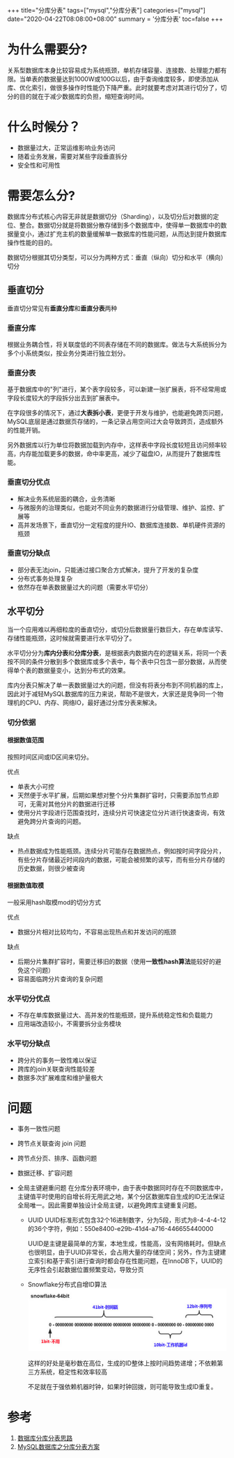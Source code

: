 +++
title="分库分表"
tags=["mysql","分库分表"]
categories=["mysql"]
date="2020-04-22T08:08:00+08:00"
summary = '分库分表'
toc=false
+++

为什么需要分?
=============

关系型数据库本身比较容易成为系统瓶颈，单机存储容量、连接数、处理能力都有限。当单表的数据量达到1000W或100G以后，由于查询维度较多，即使添加从库、优化索引，做很多操作时性能仍下降严重。此时就要考虑对其进行切分了，切分的目的就在于减少数据库的负担，缩短查询时间。

什么时候分？
============

-	数据量过大，正常运维影响业务访问
-	随着业务发展，需要对某些字段垂直拆分
-	安全性和可用性

需要怎么分?
===========

数据库分布式核心内容无非就是数据切分（Sharding），以及切分后对数据的定位、整合。数据切分就是将数据分散存储到多个数据库中，使得单一数据库中的数据量变小，通过扩充主机的数量缓解单一数据库的性能问题，从而达到提升数据库操作性能的目的。

数据切分根据其切分类型，可以分为两种方式：垂直（纵向）切分和水平（横向）切分

垂直切分
--------

垂直切分常见有**垂直分库**和**垂直分表**两种

### 垂直分库

根据业务耦合性，将关联度低的不同表存储在不同的数据库。做法与大系统拆分为多个小系统类似，按业务分类进行独立划分。

### 垂直分表

基于数据库中的"列"进行，某个表字段较多，可以新建一张扩展表，将不经常用或字段长度较大的字段拆分出去到扩展表中。

在字段很多的情况下，通过**大表拆小表**，更便于开发与维护，也能避免跨页问题，MySQL底层是通过数据页存储的，一条记录占用空间过大会导致跨页，造成额外的性能开销。

另外数据库以行为单位将数据加载到内存中，这样表中字段长度较短且访问频率较高，内存能加载更多的数据，命中率更高，减少了磁盘IO，从而提升了数据库性能。

### 垂直切分优点

-	解决业务系统层面的耦合，业务清晰
-	与微服务的治理类似，也能对不同业务的数据进行分级管理、维护、监控、扩展等
-	高并发场景下，垂直切分一定程度的提升IO、数据库连接数、单机硬件资源的瓶颈

### 垂直切分缺点

-	部分表无法join，只能通过接口聚合方式解决，提升了开发的复杂度
-	分布式事务处理复杂
-	依然存在单表数据量过大的问题（需要水平切分）

水平切分
--------

当一个应用难以再细粒度的垂直切分，或切分后数据量行数巨大，存在单库读写、存储性能瓶颈，这时候就需要进行水平切分了。

水平切分分为**库内分表**和**分库分表**，是根据表内数据内在的逻辑关系，将同一个表按不同的条件分散到多个数据库或多个表中，每个表中只包含一部分数据，从而使得单个表的数据量变小，达到分布式的效果。

库内分表只解决了单一表数据量过大的问题，但没有将表分布到不同机器的库上，因此对于减轻MySQL数据库的压力来说，帮助不是很大，大家还是竞争同一个物理机的CPU、内存、网络IO，最好通过分库分表来解决。

### 切分依据

#### 根据数值范围

按照时间区间或ID区间来切分。

优点

-	单表大小可控
-	天然便于水平扩展，后期如果想对整个分片集群扩容时，只需要添加节点即可，无需对其他分片的数据进行迁移
-	使用分片字段进行范围查找时，连续分片可快速定位分片进行快速查询，有效避免跨分片查询的问题。

缺点

-	热点数据成为性能瓶颈。连续分片可能存在数据热点，例如按时间字段分片，有些分片存储最近时间段内的数据，可能会被频繁的读写，而有些分片存储的历史数据，则很少被查询

#### 根据数值取模

一般采用hash取模mod的切分方式

优点

-	数据分片相对比较均匀，不容易出现热点和并发访问的瓶颈

缺点

-	后期分片集群扩容时，需要迁移旧的数据（使用**一致性hash算法**能较好的避免这个问题）
-	容易面临跨分片查询的复杂问题

### 水平切分优点

-	不存在单库数据量过大、高并发的性能瓶颈，提升系统稳定性和负载能力
-	应用端改造较小，不需要拆分业务模块

### 水平切分缺点

-	跨分片的事务一致性难以保证
-	跨库的join关联查询性能较差
-	数据多次扩展难度和维护量极大

问题
====

-	事务一致性问题
-	跨节点关联查询 join 问题
-	跨节点分页、排序、函数问题
-	数据迁移、扩容问题
-	全局主键避重问题 在分库分表环境中，由于表中数据同时存在不同数据库中，主键值平时使用的自增长将无用武之地，某个分区数据库自生成的ID无法保证全局唯一。因此需要单独设计全局主键，以避免跨库主键重复问题。

	-	UUID UUID标准形式包含32个16进制数字，分为5段，形式为8-4-4-4-12的36个字符，例如：550e8400-e29b-41d4-a716-446655440000

		UUID是主键是最简单的方案，本地生成，性能高，没有网络耗时。但缺点也很明显，由于UUID非常长，会占用大量的存储空间；另外，作为主键建立索引和基于索引进行查询时都会存在性能问题，在InnoDB下，UUID的无序性会引起数据位置频繁变动，导致分页

	-	Snowflake分布式自增ID算法 ![Snowflake 64ID](img_0.png)

		这样的好处是毫秒数在高位，生成的ID整体上按时间趋势递增；不依赖第三方系统，稳定性和效率较高

		不足就在于强依赖机器时钟，如果时钟回拨，则可能导致生成ID重复。

参考
====

1.	[数据库分库分表思路](https://www.cnblogs.com/butterfly100/p/9034281.html)
2.	[MySQL数据库之分库分表方案](http://blog.itpub.net/26736162/viewspace-2651606/)

